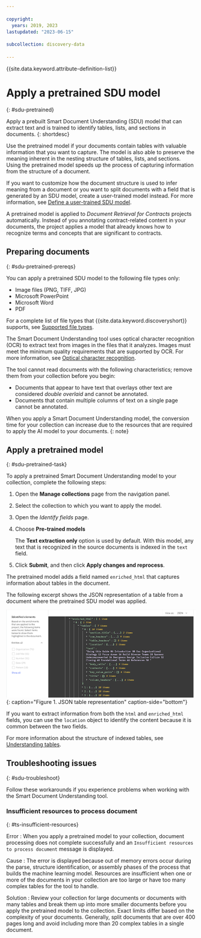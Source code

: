 ```yaml
---

copyright:
  years: 2019, 2023
lastupdated: "2023-06-15"

subcollection: discovery-data

---
```


{{site.data.keyword.attribute-definition-list}}

# Apply a pretrained SDU model
{: #sdu-pretrained}

Apply a prebuilt Smart Document Understanding (SDU) model that can extract text and is trained to identify tables, lists, and sections in documents. 
{: shortdesc}

Use the pretrained model if your documents contain tables with valuable information that you want to capture. The model is also able to preserve the meaning inherent in the nesting structure of tables, lists, and sections. Using the pretrained model speeds up the process of capturing information from the structure of a document.

If you want to customize how the document structure is used to infer meaning from a document or you want to split documents with a field that is generated by an SDU model, create a user-trained model instead. For more information, see [Define a user-trained SDU model](/docs/discovery-data?topic=discovery-data-configuring-fields).

A pretrained model is applied to *Document Retrieval for Contracts* projects automatically. Instead of you annotating contract-related content in your documents, the project applies a model that already knows how to recognize terms and concepts that are significant to contracts.

## Preparing documents
{: #sdu-pretrained-prereqs}

You can apply a pretrained SDU model to the following file types only:

-   Image files (PNG, TIFF, JPG)
-   Microsoft PowerPoint
-   Microsoft Word
-   PDF

For a complete list of file types that {{site.data.keyword.discoveryshort}} supports, see [Supported file types](/docs/discovery-data?topic=discovery-data-collections#supportedfiletypes).

The Smart Document Understanding tool uses optical character recognition (OCR) to extract text from images in the files that it analyzes. Images must meet the minimum quality requirements that are supported by OCR. For more information, see [Optical character recognition](/docs/discovery-data?topic=discovery-data-collections#ocr).

The tool cannot read documents with the following characteristics; remove them from your collection before you begin:

-   Documents that appear to have text that overlays other text are considered *double overlaid* and cannot be annotated.
-   Documents that contain multiple columns of text on a single page cannot be annotated.

When you apply a Smart Document Understanding model, the conversion time for your collection can increase due to the resources that are required to apply the AI model to your documents.
{: note}

## Apply a pretrained model
{: #sdu-pretrained-task}

To apply a pretrained Smart Document Understanding model to your collection, complete the following steps:

1.  Open the **Manage collections** page from the navigation panel.
1.  Select the collection to which you want to apply the model.
1.  Open the *Identify fields* page.
1.  Choose **Pre-trained models**

    The **Text extraction only** option is used by default. With this model, any text that is recognized in the source documents is indexed in the `text` field.
1.  Click **Submit**, and then click **Apply changes and reprocess**.

The pretrained model adds a field named `enriched_html` that captures information about tables in the document.

The following excerpt shows the JSON representation of a table from a document where the pretrained SDU model was applied.

![Shows a JSON snippet that contains an enriched_html field with a table object that contains sections such as section_title, row_headers, table_headers, location, and so on.](images/sdu-table-output.png){: caption="Figure 1. JSON table representation" caption-side="bottom"}

If you want to extract information from both the `html` and `enriched_html` fields, you can use the `location` object to identify the content because it is common between the two fields.

For more information about the structure of indexed tables, see [Understanding tables](/docs/discovery-data?topic=discovery-data-understanding_tables).

## Troubleshooting issues
{: #sdu-troubleshoot}

Follow these workarounds if you experience problems when working with the Smart Document Understanding tool.

### Insufficient resources to process document
{: #ts-insufficient-resources}

Error
:   When you apply a pretrained model to your collection, document processing does not complete successfully and an `Insufficient resources to process document` message is displayed.

Cause
:   The error is displayed because out of memory errors occur during the parse, structure identification, or assembly phases of the process that builds the machine learning model. Resources are insufficient when one or more of the documents in your collection are too large or have too many complex tables for the tool to handle.

Solution
:   Review your collection for large documents or documents with many tables and break them up into more smaller documents before you apply the pretrained model to the collection. Exact limits differ based on the complexity of your documents. Generally, split documents that are over 400 pages long and avoid including more than 20 complex tables in a single document.
